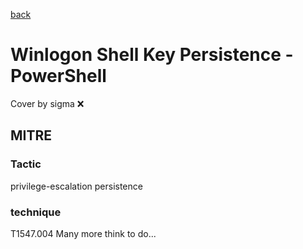 [back](../index.md)
# Winlogon Shell Key Persistence - PowerShell
Cover by sigma :x: 
## MITRE
### Tactic
privilege-escalation
persistence
### technique
T1547.004
Many more think to do...